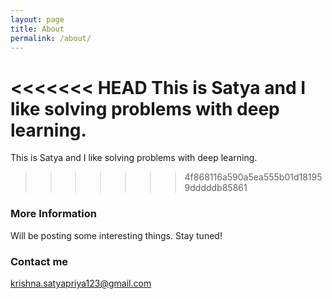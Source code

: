 ```yaml
---
layout: page
title: About
permalink: /about/
---
```


<<<<<<< HEAD
This is Satya and I like solving problems with deep learning. 
=======
This is Satya and I like solving problems with deep learning.
>>>>>>> 4f868116a590a5ea555b01d181959dddddb85861

### More Information

Will be posting some interesting things. Stay tuned!

### Contact me

[krishna.satyapriya123@gmail.com](mailto:krishna.satyapriya123@gmail.com)
